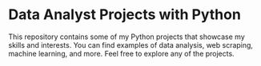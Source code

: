 # Data Analyst Projects with Python

This repository contains some of my Python projects that showcase my skills and interests. You can find examples of data analysis, web scraping, machine learning, and more. Feel free to explore any of the projects. 
